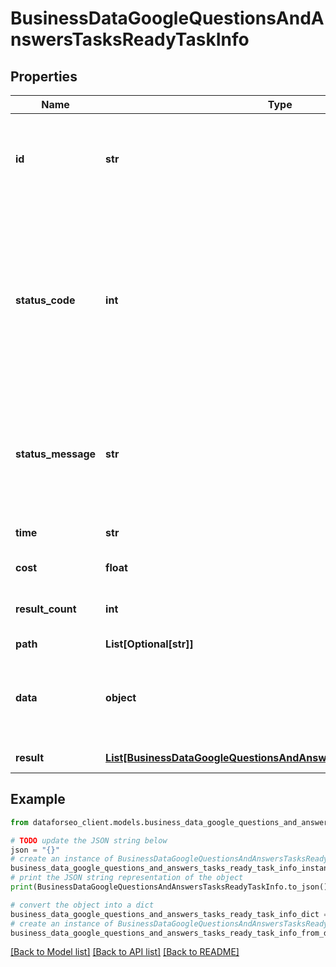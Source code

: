 # BusinessDataGoogleQuestionsAndAnswersTasksReadyTaskInfo


## Properties

Name | Type | Description | Notes
------------ | ------------- | ------------- | -------------
**id** | **str** | task identifier unique task identifier in our system in the UUID format | [optional] 
**status_code** | **int** | status code of the task generated by DataForSEO, can be within the following range: 10000-60000 you can find the full list of the response codes here | [optional] 
**status_message** | **str** | informational message of the task you can find the full list of general informational messages here | [optional] 
**time** | **str** | execution time, seconds | [optional] 
**cost** | **float** | total tasks cost, USD | [optional] 
**result_count** | **int** | number of elements in the result array | [optional] 
**path** | **List[Optional[str]]** | URL path | [optional] 
**data** | **object** | contains the same parameters that you specified in the POST request | [optional] 
**result** | [**List[BusinessDataGoogleQuestionsAndAnswersTasksReadyResultInfo]**](BusinessDataGoogleQuestionsAndAnswersTasksReadyResultInfo.md) | array of results | [optional] 

## Example

```python
from dataforseo_client.models.business_data_google_questions_and_answers_tasks_ready_task_info import BusinessDataGoogleQuestionsAndAnswersTasksReadyTaskInfo

# TODO update the JSON string below
json = "{}"
# create an instance of BusinessDataGoogleQuestionsAndAnswersTasksReadyTaskInfo from a JSON string
business_data_google_questions_and_answers_tasks_ready_task_info_instance = BusinessDataGoogleQuestionsAndAnswersTasksReadyTaskInfo.from_json(json)
# print the JSON string representation of the object
print(BusinessDataGoogleQuestionsAndAnswersTasksReadyTaskInfo.to_json())

# convert the object into a dict
business_data_google_questions_and_answers_tasks_ready_task_info_dict = business_data_google_questions_and_answers_tasks_ready_task_info_instance.to_dict()
# create an instance of BusinessDataGoogleQuestionsAndAnswersTasksReadyTaskInfo from a dict
business_data_google_questions_and_answers_tasks_ready_task_info_from_dict = BusinessDataGoogleQuestionsAndAnswersTasksReadyTaskInfo.from_dict(business_data_google_questions_and_answers_tasks_ready_task_info_dict)
```
[[Back to Model list]](../README.md#documentation-for-models) [[Back to API list]](../README.md#documentation-for-api-endpoints) [[Back to README]](../README.md)



